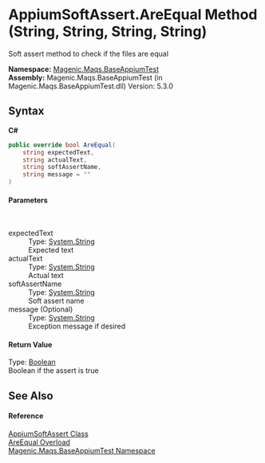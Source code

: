 # AppiumSoftAssert.AreEqual Method (String, String, String, String)
 

Soft assert method to check if the files are equal

**Namespace:**&nbsp;<a href="MAQS_5/Appium_AUTOGENERATED/Magenic-Maqs-BaseAppiumTest_Namespace">Magenic.Maqs.BaseAppiumTest</a><br />**Assembly:**&nbsp;Magenic.Maqs.BaseAppiumTest (in Magenic.Maqs.BaseAppiumTest.dll) Version: 5.3.0

## Syntax

**C#**<br />
``` C#
public override bool AreEqual(
	string expectedText,
	string actualText,
	string softAssertName,
	string message = ""
)
```


#### Parameters
&nbsp;<dl><dt>expectedText</dt><dd>Type: <a href="http://msdn2.microsoft.com/en-us/library/s1wwdcbf" target="_blank">System.String</a><br />Expected text</dd><dt>actualText</dt><dd>Type: <a href="http://msdn2.microsoft.com/en-us/library/s1wwdcbf" target="_blank">System.String</a><br />Actual text</dd><dt>softAssertName</dt><dd>Type: <a href="http://msdn2.microsoft.com/en-us/library/s1wwdcbf" target="_blank">System.String</a><br />Soft assert name</dd><dt>message (Optional)</dt><dd>Type: <a href="http://msdn2.microsoft.com/en-us/library/s1wwdcbf" target="_blank">System.String</a><br />Exception message if desired</dd></dl>

#### Return Value
Type: <a href="http://msdn2.microsoft.com/en-us/library/a28wyd50" target="_blank">Boolean</a><br />Boolean if the assert is true

## See Also


#### Reference
<a href="MAQS_5/Appium_AUTOGENERATED/AppiumSoftAssert_Class">AppiumSoftAssert Class</a><br /><a href="MAQS_5/Appium_AUTOGENERATED/AppiumSoftAssert-AreEqual_Method">AreEqual Overload</a><br /><a href="MAQS_5/Appium_AUTOGENERATED/Magenic-Maqs-BaseAppiumTest_Namespace">Magenic.Maqs.BaseAppiumTest Namespace</a><br />